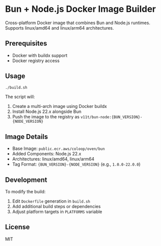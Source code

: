 # Bun + Node.js Docker Image Builder

Cross-platform Docker image that combines Bun and Node.js runtimes. Supports linux/amd64 and linux/arm64 architectures.

## Prerequisites

- Docker with buildx support
- Docker registry access

## Usage

```bash
./build.sh
```

The script will:

1. Create a multi-arch image using Docker buildx
2. Install Node.js 22.x alongside Bun
3. Push the image to the registry as `v11t/bun-node:{BUN_VERSION}-{NODE_VERSION}`

## Image Details

- Base Image: `public.ecr.aws/coloop/oven/bun`
- Added Components: Node.js 22.x
- Architectures: linux/amd64, linux/arm64
- Tag Format: `{BUN_VERSION}-{NODE_VERSION}` (e.g., `1.0.0-22.0.0`)

## Development

To modify the build:

1. Edit `Dockerfile` generation in `build.sh`
2. Add additional build steps or dependencies
3. Adjust platform targets in `PLATFORMS` variable

## License

MIT
